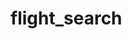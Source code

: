 <!-- generated by markdown-notes-tree -->

# flight_search

<!-- optional markdown-notes-tree directory description starts here -->

<!-- optional markdown-notes-tree directory description ends here -->


